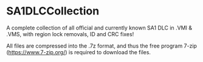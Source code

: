 # SA1DLCCollection
A complete collection of all official and currently known SA1 DLC in .VMI & .VMS, with region lock removals, ID and CRC fixes!

All files are compressed into the .7z format, and thus the free program 7-zip (https://www.7-zip.org/) is required to download the files.
